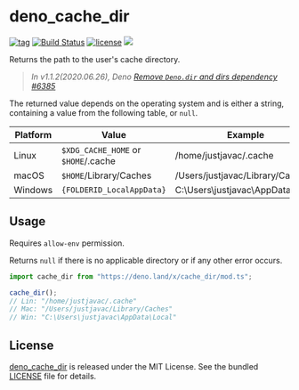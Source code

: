 # deno_cache_dir

[![tag](https://img.shields.io/github/release/justjavac/deno_cache_dir)](https://github.com/justjavac/deno_cache_dir/releases)
[![Build Status](https://github.com/justjavac/deno_cache_dir/workflows/ci/badge.svg?branch=master)](https://github.com/justjavac/deno_cache_dir/actions)
[![license](https://img.shields.io/github/license/justjavac/deno_cache_dir)](https://github.com/justjavac/deno_cache_dir/blob/master/LICENSE)
[![](https://img.shields.io/badge/deno-v1.3-green.svg)](https://github.com/denoland/deno)

Returns the path to the user's cache directory.

> _In v1.1.2(2020.06.26), Deno [Remove `Deno.dir` and dirs dependency #6385](https://github.com/denoland/deno/pull/6385)_

The returned value depends on the operating system and is either a string,
containing a value from the following table, or `null`.

|Platform | Value                               | Example                          |
| ------- | ----------------------------------- | -------------------------------- |
| Linux   | `$XDG_CACHE_HOME` or `$HOME`/.cache | /home/justjavac/.cache           |
| macOS   | `$HOME`/Library/Caches              | /Users/justjavac/Library/Caches  |
| Windows | `{FOLDERID_LocalAppData}`           | C:\Users\justjavac\AppData\Local |

## Usage

Requires `allow-env` permission.

Returns `null` if there is no applicable directory or if any other error occurs.

```ts
import cache_dir from "https://deno.land/x/cache_dir/mod.ts";

cache_dir();
// Lin: "/home/justjavac/.cache"
// Mac: "/Users/justjavac/Library/Caches"
// Win: "C:\Users\justjavac\AppData\Local"
```

## License

[deno_cache_dir](https://github.com/justjavac/deno_cache_dir) is released under the MIT License. See the bundled [LICENSE](./LICENSE) file for details.

